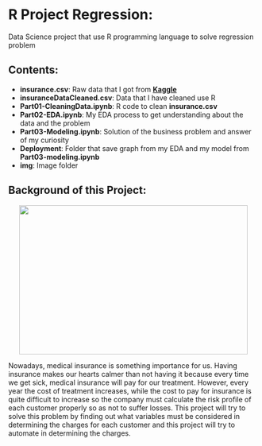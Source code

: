 # R Project Regression:
Data Science project that use R programming language to solve regression problem

## Contents:
* __insurance.csv__: Raw data that I got from __[Kaggle](https://www.kaggle.com/mirichoi0218/insurance)__
* __insuranceDataCleaned.csv__: Data that I have cleaned use R 
* __Part01-CleaningData.ipynb__: R code to clean __insurance.csv__
* __Part02-EDA.ipynb__: My EDA process to get understanding about the data and the problem
* __Part03-Modeling.ipynb__: Solution of the business problem and answer of my curiosity
* __Deployment__: Folder that save graph from my EDA and my model from __Part03-modeling.ipynb__ 
* __img__: Image folder

## Background of this Project:
<p align="center">
  <img width="460" height="300" src="https://image.winudf.com/v2/image1/Y29tLmVpZ2h0ZWVuYXByaWwubWVkaWNsaW5zdXJhbmNlc2VydmljZXNfc2NyZWVuXzJfMTU1NjQ4OTkxMl8wODM/screen-2.jpg?fakeurl=1&type=.jpg">
</p>
Nowadays, medical insurance is something importance for us. Having insurance makes our hearts calmer than not having it because every time we get sick, medical insurance will pay for our treatment. However, every year the cost of treatment increases, while the cost to pay for insurance is quite difficult to increase so the company must calculate the risk profile of each customer properly so as not to suffer losses. This project will try to solve this problem by finding out what variables must be considered in determining the charges for each customer and this project will try to automate in determining the charges. 